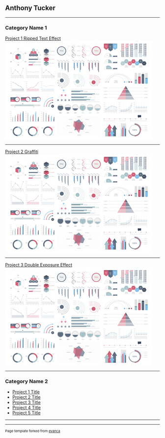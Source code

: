 ## Anthony Tucker

---

### Category Name 1 

[Project 1 Ripped Text Effect](/sample_page)
<img src="images/dummy_thumbnail.jpg?raw=true"/>

---
[Project 2 Graffiti](/pdf/sample_presentation.pdf)
<img src="images/dummy_thumbnail.jpg?raw=true"/>

---
[Project 3 Double Exposure Effect](http://example.com/)
<img src="images/dummy_thumbnail.jpg?raw=true"/>

---

### Category Name 2

- [Project 1 Title](http://example.com/)
- [Project 2 Title](http://example.com/)
- [Project 3 Title](http://example.com/)
- [Project 4 Title](http://example.com/)
- [Project 5 Title](http://example.com/)

---




---
<p style="font-size:11px">Page template forked from <a href="https://github.com/evanca/quick-portfolio">evanca</a></p>
<!-- Remove above link if you don't want to attibute -->
